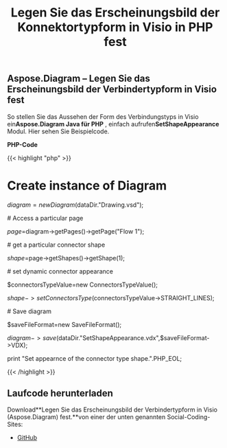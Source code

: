 ﻿---
title: Legen Sie das Erscheinungsbild der Konnektortypform in Visio in PHP fest
type: docs
weight: 100
url: /de/java/set-appearance-of-the-connector-type-shape-in-visio-in-php/
---
## **Aspose.Diagram – Legen Sie das Erscheinungsbild der Verbindertypform in Visio fest**
 So stellen Sie das Aussehen der Form des Verbindungstyps in Visio ein**Aspose.Diagram Java für PHP** , einfach aufrufen**SetShapeAppearance** Modul. Hier sehen Sie Beispielcode.

**PHP-Code**

{{< highlight "php" >}}

 # Create instance of Diagram

$diagram =new Diagram($dataDir."Drawing.vsd");

\# Access a particular page

$page=$diagram->getPages()->getPage("Flow 1");

\# get a particular connector shape

$shape=$page->getShapes()->getShape(1);

\# set dynamic connector appearance

$connectorsTypeValue=new ConnectorsTypeValue();

$shape->setConnectorsType($connectorsTypeValue->STRAIGHT_LINES);

\# Save diagram

$saveFileFormat=new SaveFileFormat();

$diagram->save($dataDir."SetShapeAppearance.vdx",$saveFileFormat->VDX);

print "Set appearnce of the connector type shape.".PHP_EOL;

{{< /highlight >}}
## **Laufcode herunterladen**
 Download**Legen Sie das Erscheinungsbild der Verbindertypform in Visio (Aspose.Diagram) fest.**von einer der unten genannten Social-Coding-Sites:

- [GitHub](https://github.com/asposediagram/Aspose.Diagram-for-Java/blob/master/Plugins/Aspose_Diagram_Java_for_PHP/src/aspose/diagram/WorkingwithShapes/SetShapeAppearance.php)
